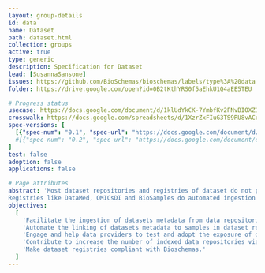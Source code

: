 ```yaml
---
layout: group-details
id: data
name: Dataset
path: dataset.html
collection: groups
active: true
type: generic
description: Specification for Dataset
lead: [SusannaSansone]
issues: https://github.com/BioSchemas/bioschemas/labels/type%3A%20data
folder: https://drive.google.com/open?id=0B2tKthYRS0f5aEhkU1Q4aEE5TEU

# Progress status
usecase: https://docs.google.com/document/d/1klUdYkCK-7YmbfKv2FNvBIOXZ1Pq9EhxvjceO7gWzfQ/edit#heading=h.ngffjf4and1x
crosswalk: https://docs.google.com/spreadsheets/d/1XzrZxFIuG3TS9RU8vACoUjAvaADLmI_FrIk7O3BEkxY/edit#gid=0
spec-versions: [
  [{"spec-num": "0.1", "spec-url": "https://docs.google.com/document/d/1klUdYkCK-7YmbfKv2FNvBIOXZ1Pq9EhxvjceO7gWzfQ"}]#,
  #[{"spec-num": "0.2", "spec-url": "https://docs.google.com/document/d/1fn-of4cxGJLYiw1G3-KepZsIE0Ptq4GSx-h3jPmvdvc"}]
]
test: false
adoption: false
applications: false

# Page attributes
abstract: 'Most dataset repositories and registries of dataset do not provide structured data easily crawlable by search engines.
Registries like DataMed, OMICsDI and BioSamples do automated ingestion of content mainly through APIs but not all the data repositories have a programmatic interface and the existing variety of programmatic interfaces are subject to changes which break integration workflows.'
objectives:
  [
    'Facilitate the ingestion of datasets metadata from data repositories (databases) into search engines and dataset registries like OMICsDI and DataMed via Bioschemas',
    'Automate the linking of datasets metadata to samples in dataset registries like Biosamples, and identify cases where samples are missing or metadata is absent.',
    'Engage and help data providers to test and adopt the exposure of dataset metadata Bioschemas',
    'Contribute to increase the number of indexed data repositories via Bioschemas.',
    'Make dataset registries compliant with Bioschemas.'
  ]
---
```

